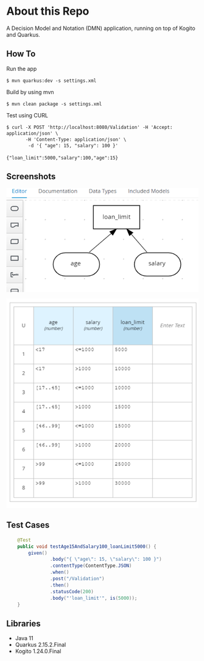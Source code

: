 # About this Repo

A Decision Model and Notation (DMN) application, running on top of Kogito and Quarkus. 

How To
------------

Run the app
 ```
 $ mvn quarkus:dev -s settings.xml
 ```

Build by using mvn
 ```
 $ mvn clean package -s settings.xml
 ```

Test using CURL
 ```
 $ curl -X POST 'http://localhost:8080/Validation' -H 'Accept: application/json' \
        -H 'Content-Type: application/json' \
         -d '{ "age": 15, "salary": 100 }'
 
{"loan_limit":5000,"salary":100,"age":15}
 ```

Screenshots
------------
![DMN High Level](images/dmn_02.PNG)

![Rules](images/dmn_01.PNG)

Test Cases
------------
```java
    @Test
    public void testAge15AndSalary100_loanLimit5000() {
        given()
                .body("{ \"age\": 15, \"salary\": 100 }")
                .contentType(ContentType.JSON)
                .when()
                .post("/Validation")
                .then()
                .statusCode(200)
                .body("'loan_limit'", is(5000));
    }
```

Libraries
------------
- Java 11
- Quarkus 2.15.2.Final
- Kogito 1.24.0.Final